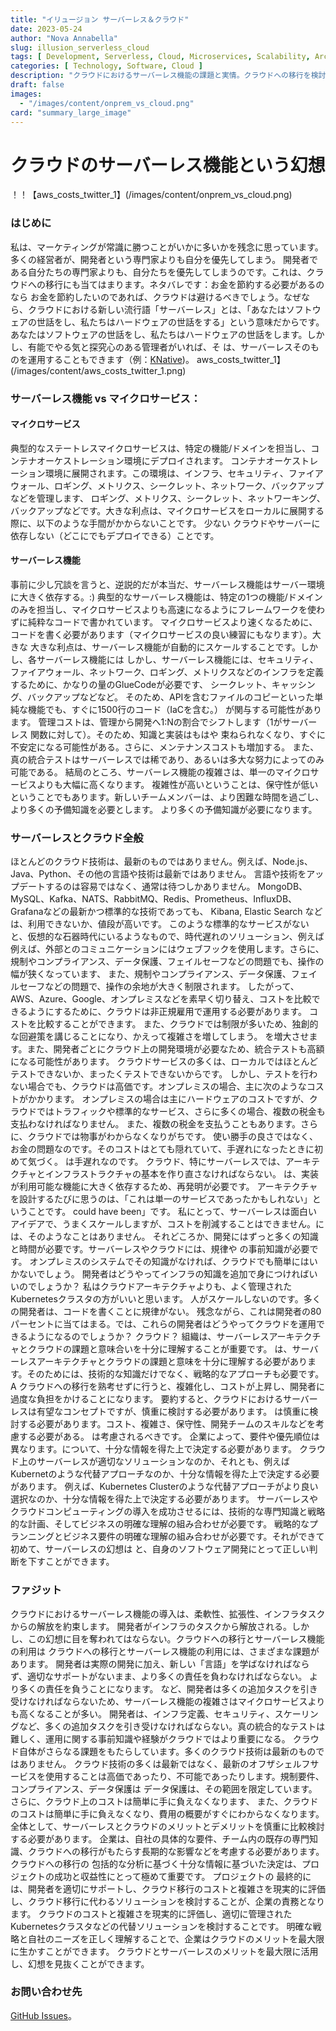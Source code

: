 ```yaml
---
title: "イリュージョン サーバーレス＆クラウド"
date: 2023-05-24
author: "Nova Annabella"
slug: illusion_serverless_cloud
tags: [ Development, Serverless, Cloud, Microservices, Scalability, Architecture, Infrastructure ]
categories: [ Technology, Software, Cloud ]
description: "クラウドにおけるサーバーレス機能の課題と実情。クラウドへの移行を検討する企業にとって貴重な知見"
draft: false
images:
  - "/images/content/onprem_vs_cloud.png"
card: "summary_large_image"
---
```




# クラウドのサーバーレス機能という幻想

！！【aws_costs_twitter_1】(/images/content/onprem_vs_cloud.png)

### はじめに

私は、マーケティングが常識に勝つことがいかに多いかを残念に思っています。多くの経営者が、開発者という専門家よりも自分を優先してしまう。
開発者である自分たちの専門家よりも、自分たちを優先してしまうのです。これは、クラウドへの移行にも当てはまります。ネタバレです：お金を節約する必要があるのなら
お金を節約したいのであれば、クラウドは避けるべきでしょう。なぜなら、クラウドにおける新しい流行語「サーバーレス」とは、「あなたはソフトウェアの世話をし、私たちはハードウェアの世話をする」という意味だからです。
あなたはソフトウェアの世話をし、私たちはハードウェアの世話をします。しかし、有能でやる気と探究心のある管理者がいれば、そ は、サーバーレスそのものを運用することもできます（例：[KNative](https://knative.dev))。
aws_costs_twitter_1】(/images/content/aws_costs_twitter_1.png)

### サーバーレス機能 vs マイクロサービス：



#### マイクロサービス

典型的なステートレスマイクロサービスは、特定の機能/ドメインを担当し、コンテナオーケストレーション環境にデプロイされます。
コンテナオーケストレーション環境に展開されます。この環境は、インフラ、セキュリティ、ファイアウォール、ロギング、メトリクス、シークレット、ネットワーク、バックアップなどを管理します、
ロギング、メトリクス、シークレット、ネットワーキング、バックアップなどです。大きな利点は、マイクロサービスをローカルに展開する際に、以下のような手間がかからないことです。 少ない
クラウドやサーバーに依存しない（どこにでもデプロイできる）ことです。

#### サーバーレス機能

事前に少し冗談を言うと、逆説的だが本当だ、サーバーレス機能はサーバー環境に大きく依存する。:)
典型的なサーバーレス機能は、特定の1つの機能/ドメインのみを担当し、マイクロサービスよりも高速になるようにフレームワークを使わずに純粋なコードで書かれています。
マイクロサービスより速くなるために、コードを書く必要があります（マイクロサービスの良い練習にもなります）。大きな 大きな利点は、サーバーレス機能が自動的にスケールすることです。しかし、各サーバーレス機能には
しかし、サーバーレス機能には、セキュリティ、ファイアウォール、ネットワーク、ロギング、メトリクスなどのインフラを定義するために、かなりの量のGlueCodeが必要です、 シークレット、キャッシング、バックアップなどなど。
そのため、APIを含むファイルのコピーといった単純な機能でも、すぐに1500行のコード（IaCを含む。） が関与する可能性があります。 管理コストは、管理から開発へ1:Nの割合でシフトします（1がサーバーレス
関数に対して）。そのため、知識と実装はもはや 束ねられなくなり、すぐに不安定になる可能性がある。さらに、メンテナンスコストも増加する。 また、真の統合テストはサーバーレスでは稀であり、あるいは多大な努力によってのみ可能である。
結局のところ、サーバーレス機能の複雑さは、単一のマイクロサービスよりも大幅に高くなります。 複雑性が高いということは、保守性が低いということでもあります。新しいチームメンバーは、より困難な時間を過ごし、より多くの予備知識を必要とします。
より多くの予備知識が必要になります。

### サーバーレスとクラウド全般

ほとんどのクラウド技術は、最新のものではありません。例えば、Node.js、Java、Python、その他の言語や技術は最新ではありません。 言語や技術をアップデートするのは容易ではなく、通常は待つしかありません。
MongoDB、MySQL、Kafka、NATS、RabbitMQ、Redis、Prometheus、InfluxDB、Grafanaなどの最新かつ標準的な技術であっても、 Kibana, Elastic Search
などは、利用できないか、値段が高いです。 このような標準的なサービスがないと、仮想的な石器時代にいるようなもので、時代遅れのソリューション、例えば
例えば、外部とのコミュニケーションにはウェブフックを使用します。さらに、規制やコンプライアンス、データ保護、フェイルセーフなどの問題でも、操作の幅が狭くなっています、
また、規制やコンプライアンス、データ保護、フェイルセーフなどの問題で、操作の余地が大きく制限されます。
したがって、AWS、Azure、Google、オンプレミスなどを素早く切り替え、コストを比較できるようにするために、クラウドは非正規雇用で運用する必要があります。 コストを比較することができます。
また、クラウドでは制限が多いため、独創的な回避策を講じることになり、かえって複雑さを増してしまう。 を増大させます。また、開発者ごとにクラウド上の開発環境が必要なため、統合テストも高額になる可能性があります。
クラウドサービスの多くは、ローカルではほとんどテストできないか、まったくテストできないからです。 しかし、テストを行わない場合でも、クラウドは高価です。オンプレミスの場合、主に次のようなコストがかかります。
オンプレミスの場合は主にハードウェアのコストですが、クラウドではトラフィックや標準的なサービス、さらに多くの場合、複数の税金も支払わなければなりません。
また、複数の税金を支払うこともあります。さらに、クラウドでは物事がわからなくなりがちです。 使い勝手の良さではなく、お金の問題なのです。そのコストはとても隠れていて、手遅れになったときに初めて気づく。 は手遅れなのです。
クラウド、特にサーバーレスでは、アーキテクチャとインフラストラクチャの基本を作り直さなければならない。 は、実装が利用可能な機能に大きく依存するため、再発明が必要です。
アーキテクチャを設計するたびに思うのは、「これは単一のサービスであったかもしれない」ということです。 could have been」です。
私にとって、サーバーレスは面白いアイデアで、うまくスケールしますが、コストを削減することはできません。には、そのようなことはありません。 それどころか、開発にはずっと多くの知識と時間が必要です。サーバーレスやクラウドには、規律や
の事前知識が必要です。 オンプレミスのシステムでその知識がなければ、クラウドでも簡単にはいかないでしょう。 開発者はどうやってインフラの知識を追加で身につければいいのでしょうか？
私はクラウドアーキテクチャよりも、よく管理されたKubernetesクラスタの方がいいと思います。 人がスケールしないのです。多くの開発者は、コードを書くことに規律がない。
残念ながら、これは開発者の80パーセントに当てはまる。では、これらの開発者はどうやってクラウドを運用できるようになるのでしょうか？ クラウド？ 組織は、サーバーレスアーキテクチャとクラウドの課題と意味合いを十分に理解することが重要です。
は、サーバーレスアーキテクチャとクラウドの課題と意味を十分に理解する必要があります。そのためには、技術的な知識だけでなく、戦略的なアプローチも必要です。A
クラウドへの移行を熟考せずに行うと、複雑化し、コストが上昇し、開発者に過度な負担をかけることになります。 要約すると、クラウドにおけるサーバーレスは有望なコンセプトですが、慎重に検討する必要があります。
は慎重に検討する必要があります。コスト、複雑さ、保守性、開発チームのスキルなどを考慮する必要がある。 は考慮されるべきです。 企業によって、要件や優先順位は異なります。について、十分な情報を得た上で決定する必要があります。
クラウド上のサーバーレスが適切なソリューションなのか、それとも、例えばKubernetのような代替アプローチなのか、十分な情報を得た上で決定する必要があります。 例えば、Kubernetes
Clusterのような代替アプローチがより良い選択なのか、十分な情報を得た上で決定する必要があります。
サーバーレスやクラウドコンピューティングの導入を成功させるには、技術的な専門知識と戦略的な計画、そしてビジネスの明確な理解の組み合わせが必要です。
戦略的なプランニングとビジネス要件の明確な理解の組み合わせが必要です。それができて初めて、サーバーレスの幻想は と、自身のソフトウェア開発にとって正しい判断を下すことができます。

### ファジット

クラウドにおけるサーバーレス機能の導入は、柔軟性、拡張性、インフラタスクからの解放を約束します。 開発者がインフラのタスクから解放される。しかし、この幻想に目を奪われてはならない。クラウドへの移行とサーバーレス機能の利用は
クラウドへの移行とサーバーレス機能の利用には、さまざまな課題があります。 開発者は実際の開発に加え、新しい「言語」を学ばなければならず、適切なサポートがないまま、より多くの責任を負わなければならない。 より多くの責任を負うことになります。
など、開発者は多くの追加タスクを引き受けなければならないため、サーバーレス機能の複雑さはマイクロサービスよりも高くなることが多い。
開発者は、インフラ定義、セキュリティ、スケーリングなど、多くの追加タスクを引き受けなければならない。真の統合的なテストは 難しく、運用に関する事前知識や経験がクラウドではより重要になる。
クラウド自体がさらなる課題をもたらしています。多くのクラウド技術は最新のものではありません。
クラウド技術の多くは最新ではなく、最新のオフザシェルフサービスを使用することは高価であったり、不可能であったりします。規制要件、コンプライアンス、データ保護は
データ保護は、その範囲を限定しています。さらに、クラウド上のコストは簡単に手に負えなくなります、 また、クラウドのコストは簡単に手に負えなくなり、費用の概要がすぐにわからなくなります。
全体として、サーバーレスとクラウドのメリットとデメリットを慎重に比較検討する必要があります。 企業は、自社の具体的な要件、チーム内の既存の専門知識、クラウドへの移行がもたらす長期的な影響などを考慮する必要があります。 クラウドへの移行の
包括的な分析に基づく十分な情報に基づいた決定は、プロジェクトの成功と収益性にとって極めて重要です。 プロジェクトの
最終的には、開発者を適切にサポートし、クラウド移行のコストと複雑さを現実的に評価し、クラウド移行に代わるソリューションを検討することが、企業の責務となります。
クラウドのコストと複雑さを現実的に評価し、適切に管理されたKubernetesクラスタなどの代替ソリューションを検討することです。 明確な戦略と自社のニーズを正しく理解することで、企業はクラウドのメリットを最大限に生かすことができます。
クラウドとサーバーレスのメリットを最大限に活用し、幻想を見抜くことができます。

### お問い合わせ先

[GitHub Issues](https://github.com/NovaAnnabella/the_unspoken/issues/new/choose)。
